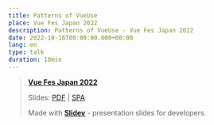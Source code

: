 ```yaml
---
title: Patterns of VueUse
place: Vue Fes Japan 2022
description: Patterns of VueUse - Vue Fes Japan 2022
date: 2022-10-16T00:00:00.000+00:00
lang: en
type: talk
duration: 10min
---
```


> [**Vue Fes Japan 2022**](https://vuefes.jp/2022/)
> 
> Slides: [PDF](https://antfu.me/talks/2022-10-16) | [SPA](https://talks.antfu.me/2022/patterns-vueuse/)
>
> Made with <Slidev class="inline"/>  [**Slidev**](https://github.com/slidevjs/slidev) - presentation slides for developers.



